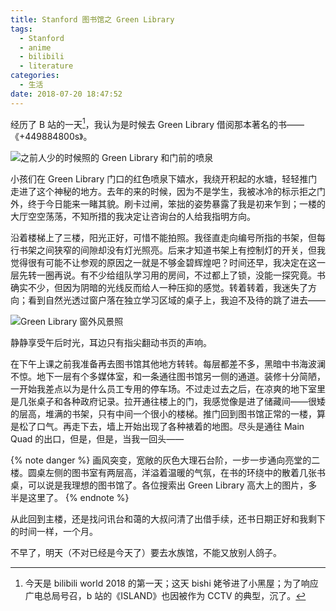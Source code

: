 ```yaml
---
title: Stanford 图书馆之 Green Library
tags:
  - Stanford
  - anime
  - bilibili
  - literature
categories:
  - 生活
date: 2018-07-20 18:47:52
---
```


经历了 B 站的一天[^1]，我认为是时候去 Green Library 借阅那本著名的书——《+449884800s》。

![之前人少的时候照的 Green Library 和门前的喷泉](https://user-images.githubusercontent.com/10842684/43034480-08eacc6e-8c92-11e8-887b-844d9b49d7fc.jpeg)

<!-- more -->

小孩们在 Green Library 门口的红色喷泉下嬉水，我绕开积起的水塘，轻轻推门走进了这个神秘的地方。去年的来的时候，因为不是学生，我被冰冷的标示拒之门外，终于今日能来一睹其貌。刷卡过闸，笨拙的姿势暴露了我是初来乍到；一楼的大厅空空荡荡，不知所措的我决定让咨询台的人给我指明方向。

沿着楼梯上了三楼，阳光正好，可惜不能拍照。我径直走向编号所指的书架，但每行书架之间狭窄的间隙却没有灯光照亮。后来才知道书架上有控制灯的开关，但我觉得很有可能不让参观的原因之一就是不够金碧辉煌吧？时间还早，我决定在这一层先转一圈再说。有不少给组队学习用的房间，不过都上了锁，没能一探究竟。书确实不少，但因为阴暗的光线反而给人一种压抑的感觉。转着转着，我迷失了方向；看到自然光透过窗户落在独立学习区域的桌子上，我迫不及待的跳了进去——

![Green Library 窗外风景照](https://user-images.githubusercontent.com/10842684/43034483-0935a694-8c92-11e8-9f0f-5207727cfe34.jpeg)

静静享受午后时光，耳边只有指尖翻动书页的声响。

在下午上课之前我准备再去图书馆其他地方转转。每层都差不多，黑暗中书海波澜不惊。地下一层有个多媒体室，和一条通往图书馆另一侧的通道。装修十分简陋，一开始我差点以为是什么员工专用的停车场。不过走过去之后，在凉爽的地下室里是几张桌子和各种政府记录。拉开通往楼上的门，我感觉像是进了储藏间——很矮的层高，堆满的书架，只有中间一个很小的楼梯。推门回到图书馆正常的一楼，算是松了口气。再走下去，墙上开始出现了各种裱着的地图。尽头是通往 Main Quad 的出口，但是，但是，当我一回头——

{% note danger %}
画风突变，宽敞的灰色大理石台阶，一步一步通向亮堂的二楼。圆桌左侧的图书室有两层高，洋溢着温暖的气氛，在书的环绕中的散着几张书桌，可以说是我理想的图书馆了。各位搜索出 Green Library 高大上的图片，多半是这里了。
{% endnote %}

从此回到主楼，还是找问讯台和蔼的大叔问清了出借手续，还书日期正好和我剩下的时间一样，一个月。

不早了，明天（不对已经是今天了）要去水族馆，不能又放别人鸽子。

[^1]: 今天是 bilibili world 2018 的第一天；这天 bishi 姥爷进了小黑屋；为了响应广电总局号召，b 站的《ISLAND》也因被作为 CCTV 的典型，沉了。

<!-- thoughtcrime IS death -->
